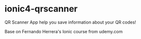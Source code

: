 # ionic4-qrscanner

QR Scanner App help you save information about your QR codes! 


Base on Fernando Herrera's Ionic course from udemy.com



